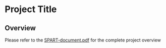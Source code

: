 # Project Title

## Overview
Please refer to the [SPART-document.pdf](SPART-document.pdf) for the complete project overview
